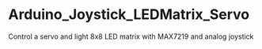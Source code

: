 # Arduino_Joystick_LEDMatrix_Servo
Control a servo and light 8x8 LED matrix with MAX7219 and analog joystick
